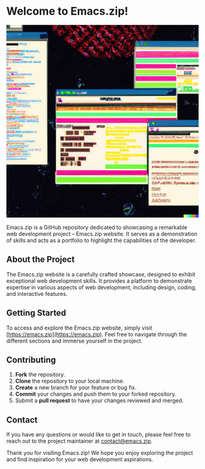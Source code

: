 # Welcome to Emacs.zip!

![Emacs.zip Logo](../assets/logo.jpg)

Emacs.zip is a GitHub repository dedicated to showcasing a remarkable web development project – Emacs.zip website. It serves as a demonstration of skills and acts as a portfolio to highlight the capabilities of the developer.

## About the Project

The Emacs.zip website is a carefully crafted showcase, designed to exhibit exceptional web development skills. It provides a platform to demonstrate expertise in various aspects of web development, including design, coding, and interactive features.

## Getting Started

To access and explore the Emacs.zip website, simply visit [https://emacs.zip](https://emacs.zip). Feel free to navigate through the different sections and immerse yourself in the project.

## Contributing

1. **Fork** the repository.
2. **Clone** the repository to your local machine.
3. **Create** a new branch for your feature or bug fix.
4. **Commit** your changes and push them to your forked repository.
5. Submit a **pull request** to have your changes reviewed and merged.

## Contact

If you have any questions or would like to get in touch, please feel free to reach out to the project maintainer at [contact@emacs.zip](mailto:contact@emacs.zip).

Thank you for visiting Emacs.zip! We hope you enjoy exploring the project and find inspiration for your web development aspirations.
